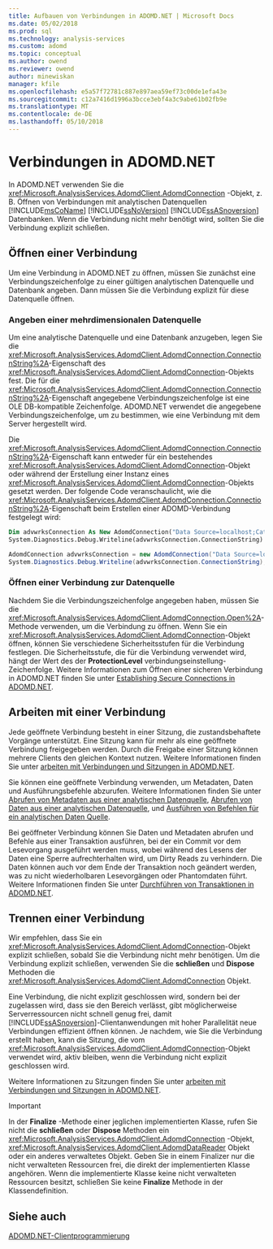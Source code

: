 ```yaml
---
title: Aufbauen von Verbindungen in ADOMD.NET | Microsoft Docs
ms.date: 05/02/2018
ms.prod: sql
ms.technology: analysis-services
ms.custom: adomd
ms.topic: conceptual
ms.author: owend
ms.reviewer: owend
author: minewiskan
manager: kfile
ms.openlocfilehash: e5a57f72781c887e897aea59ef73c00de1efa43e
ms.sourcegitcommit: c12a7416d1996a3bcce3ebf4a3c9abe61b02fb9e
ms.translationtype: MT
ms.contentlocale: de-DE
ms.lasthandoff: 05/10/2018
---
```

# <a name="connections-in-adomdnet"></a>Verbindungen in ADOMD.NET
  In ADOMD.NET verwenden Sie die <xref:Microsoft.AnalysisServices.AdomdClient.AdomdConnection> -Objekt, z. B. Öffnen von Verbindungen mit analytischen Datenquellen [!INCLUDE[msCoName](../../includes/msconame-md.md)] [!INCLUDE[ssNoVersion](../../includes/ssnoversion-md.md)] [!INCLUDE[ssASnoversion](../../includes/ssasnoversion-md.md)] Datenbanken. Wenn die Verbindung nicht mehr benötigt wird, sollten Sie die Verbindung explizit schließen.  
  
## <a name="opening-a-connection"></a>Öffnen einer Verbindung  
 Um eine Verbindung in ADOMD.NET zu öffnen, müssen Sie zunächst eine Verbindungszeichenfolge zu einer gültigen analytischen Datenquelle und Datenbank angeben. Dann müssen Sie die Verbindung explizit für diese Datenquelle öffnen.  
  
### <a name="specifying-a-multidimensional-data-source"></a>Angeben einer mehrdimensionalen Datenquelle  
 Um eine analytische Datenquelle und eine Datenbank anzugeben, legen Sie die <xref:Microsoft.AnalysisServices.AdomdClient.AdomdConnection.ConnectionString%2A>-Eigenschaft des <xref:Microsoft.AnalysisServices.AdomdClient.AdomdConnection>-Objekts fest. Die für die <xref:Microsoft.AnalysisServices.AdomdClient.AdomdConnection.ConnectionString%2A>-Eigenschaft angegebene Verbindungszeichenfolge ist eine OLE DB-kompatible Zeichenfolge. ADOMD.NET verwendet die angegebene Verbindungszeichenfolge, um zu bestimmen, wie eine Verbindung mit dem Server hergestellt wird.  
  
 Die <xref:Microsoft.AnalysisServices.AdomdClient.AdomdConnection.ConnectionString%2A>-Eigenschaft kann entweder für ein bestehendes <xref:Microsoft.AnalysisServices.AdomdClient.AdomdConnection>-Objekt oder während der Erstellung einer Instanz eines <xref:Microsoft.AnalysisServices.AdomdClient.AdomdConnection>-Objekts gesetzt werden. Der folgende Code veranschaulicht, wie die <xref:Microsoft.AnalysisServices.AdomdClient.AdomdConnection.ConnectionString%2A>-Eigenschaft beim Erstellen einer ADOMD-Verbindung festgelegt wird:  
  
```vb  
Dim advwrksConnection As New AdomdConnection("Data Source=localhost;Catalog=AdventureWorksAS")  
System.Diagnostics.Debug.Writeline(advwrksConnection.ConnectionString)  
```  
  
```csharp  
AdomdConnection advwrksConnection = new AdomdConnection("Data Source=localhost;Catalog=AdventureWorksAS");  
System.Diagnostics.Debug.Writeline(advwrksConnection.ConnectionString);  
```  
  
### <a name="opening-a-connection-to-the-data-source"></a>Öffnen einer Verbindung zur Datenquelle  
 Nachdem Sie die Verbindungszeichenfolge angegeben haben, müssen Sie die <xref:Microsoft.AnalysisServices.AdomdClient.AdomdConnection.Open%2A>-Methode verwenden, um die Verbindung zu öffnen. Wenn Sie ein <xref:Microsoft.AnalysisServices.AdomdClient.AdomdConnection>-Objekt öffnen, können Sie verschiedene Sicherheitsstufen für die Verbindung festlegen. Die Sicherheitsstufe, die für die Verbindung verwendet wird, hängt der Wert des der **ProtectionLevel** verbindungseinstellung-Zeichenfolge. Weitere Informationen zum Öffnen einer sicheren Verbindung in ADOMD.NET finden Sie unter [Establishing Secure Connections in ADOMD.NET](../../analysis-services/multidimensional-models-adomd-net-client/connections-in-adomd-net-establishing-secure-connections.md).  
  
## <a name="working-with-a-connection"></a>Arbeiten mit einer Verbindung  
 Jede geöffnete Verbindung besteht in einer Sitzung, die zustandsbehaftete Vorgänge unterstützt. Eine Sitzung kann für mehr als eine geöffnete Verbindung freigegeben werden. Durch die Freigabe einer Sitzung können mehrere Clients den gleichen Kontext nutzen. Weitere Informationen finden Sie unter [arbeiten mit Verbindungen und Sitzungen in ADOMD.NET](../../analysis-services/multidimensional-models-adomd-net-client/connections-in-adomd-net-working-with-connections-and-sessions.md).  
  
 Sie können eine geöffnete Verbindung verwenden, um Metadaten, Daten und Ausführungsbefehle abzurufen. Weitere Informationen finden Sie unter [Abrufen von Metadaten aus einer analytischen Datenquelle](../../analysis-services/multidimensional-models-adomd-net-client/retrieving-metadata-from-an-analytical-data-source.md), [Abrufen von Daten aus einer analytischen Datenquelle](../../analysis-services/multidimensional-models-adomd-net-client/retrieving-data-from-an-analytical-data-source.md), und [Ausführen von Befehlen für ein analytischen Daten Quelle](../../analysis-services/multidimensional-models-adomd-net-client/executing-commands-against-an-analytical-data-source.md).  
  
 Bei geöffneter Verbindung können Sie Daten und Metadaten abrufen und Befehle aus einer Transaktion ausführen, bei der ein Commit vor dem Lesevorgang ausgeführt werden muss, wobei während des Lesens der Daten eine Sperre aufrechterhalten wird, um Dirty Reads zu verhindern. Die Daten können auch vor dem Ende der Transaktion noch geändert werden, was zu nicht wiederholbaren Lesevorgängen oder Phantomdaten führt. Weitere Informationen finden Sie unter [Durchführen von Transaktionen in ADOMD.NET](../../analysis-services/multidimensional-models-adomd-net-client/connections-in-adomd-net-performing-transactions.md).  
  
## <a name="closing-a-connection"></a>Trennen einer Verbindung  
 Wir empfehlen, dass Sie ein <xref:Microsoft.AnalysisServices.AdomdClient.AdomdConnection>-Objekt explizit schließen, sobald Sie die Verbindung nicht mehr benötigen. Um die Verbindung explizit schließen, verwenden Sie die **schließen** und **Dispose** Methoden die <xref:Microsoft.AnalysisServices.AdomdClient.AdomdConnection> Objekt.  
  
 Eine Verbindung, die nicht explizit geschlossen wird, sondern bei der zugelassen wird, dass sie den Bereich verlässt, gibt möglicherweise Serverressourcen nicht schnell genug frei, damit [!INCLUDE[ssASnoversion](../../includes/ssasnoversion-md.md)]-Clientanwendungen mit hoher Parallelität neue Verbindungen effizient öffnen können. Je nachdem, wie Sie die Verbindung erstellt haben, kann die Sitzung, die vom <xref:Microsoft.AnalysisServices.AdomdClient.AdomdConnection>-Objekt verwendet wird, aktiv bleiben, wenn die Verbindung nicht explizit geschlossen wird.  
  
 Weitere Informationen zu Sitzungen finden Sie unter [arbeiten mit Verbindungen und Sitzungen in ADOMD.NET](../../analysis-services/multidimensional-models-adomd-net-client/connections-in-adomd-net-working-with-connections-and-sessions.md).  
  
> [!IMPORTANT]  
>  In der **Finalize** -Methode einer jeglichen implementierten Klasse, rufen Sie nicht die **schließen** oder **Dispose** Methoden ein <xref:Microsoft.AnalysisServices.AdomdClient.AdomdConnection> -Objekt, <xref:Microsoft.AnalysisServices.AdomdClient.AdomdDataReader> Objekt oder ein anderes verwaltetes Objekt. Geben Sie in einem Finalizer nur die nicht verwalteten Ressourcen frei, die direkt der implementierten Klasse angehören. Wenn die implementierte Klasse keine nicht verwalteten Ressourcen besitzt, schließen Sie keine **Finalize** Methode in der Klassendefinition.  
  
## <a name="see-also"></a>Siehe auch  
 [ADOMD.NET-Clientprogrammierung](../../analysis-services/multidimensional-models-adomd-net-client/adomd-net-client-programming.md)  
  
  
